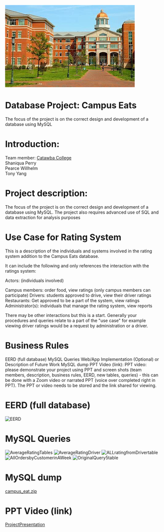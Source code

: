 <img src="UNCCharlotte.jpeg">




# Database Project: Campus Eats
The focus of the project is on the correct design and development of a database using MySQL

# Introduction:
Team member: <a href="http://www.catawba.edu">Catawba College</a><br>
             Shaniqua Perry<br>
             Pearce Willhelm<br>
             Tony Yang<br>
 
 
  # Project description:
  The focus of the project is on the correct design and development of a database using MySQL.  The project also requires advanced use of SQL and data extraction for analysis purposes


# Use Case for Rating System
This is a description of the individuals and systems involved in the rating system addition to the Campus Eats database.

It can include the following and only references the interaction with the ratings system:

Actors: (individuals involved)

Campus members:  order food, view ratings (only campus members can participate)
Drivers:  students approved to drive, view their driver ratings
Restaurants:  Get approved to be a part of the system, view ratings
Administrator(s):  individuals that manage the rating system, view reports

There may be other interactions but this is a start.  Generally your procedures and queries relate to a part of the "use case" for example viewing driver ratings would be a request by administration or a driver.

# Business Rules
EERD (full database)
MySQL Queries
Web/App Implementation (Optional) or Description of Future Work
MySQL dump
PPT Video (link): PPT video:  please demonstrate your project using PPT and screen shots (team members, description, business rules, EERD, new tables, queries)  - this can be done with a Zoom video or narrated PPT (voice over completed right in PPT).  The PPT or video needs to be stored and the link shared for viewing.

# EERD (full database)
![EERD](https://user-images.githubusercontent.com/78328362/116940271-b4205d80-ac3b-11eb-8371-bbf7b9cc511e.png)

# MySQL Queries
![AverageRatingTables](https://user-images.githubusercontent.com/78328362/116940346-d6b27680-ac3b-11eb-85f1-f8c4b3d02e95.png)
![AverageRatingDriver](https://user-images.githubusercontent.com/78328362/116940344-d619e000-ac3b-11eb-8287-9e879bfd45cb.png)
![ALLratingfromDrivertable](https://user-images.githubusercontent.com/78328362/116940343-d5814980-ac3b-11eb-9919-360d70e4f3f4.png)
![AllOrdersbyCustomerinAWeek](https://user-images.githubusercontent.com/78328362/116940342-d4e8b300-ac3b-11eb-9c35-0b9234319b2a.png)
![OriginalQuery5table](https://user-images.githubusercontent.com/78328362/116940351-d74b0d00-ac3b-11eb-893e-cc5d6d6769f2.png)
# MySQL dump
[campus_eat.zip](https://github.com/Tony704/IntroDatabase-Project/files/6421703/campus_eat.zip)


# PPT Video (link)
<a href="Campuseats.pdf">ProjectPresentation</a>


